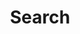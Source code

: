 ---
title: "Search"
layout: "search"
# url: "/archive"
# description: "Description for Search"
summary: "Search"
placeholder: "Enter query . . ."
---